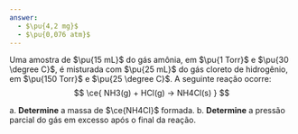 ```yaml
---
answer:
  - $\pu{4,2 mg}$
  - $\pu{0,076 atm}$ 
---
```


Uma amostra de $\pu{15 mL}$ do gás amônia, em $\pu{1 Torr}$ e $\pu{30 \degree C}$, é misturada com $\pu{25 mL}$ do gás cloreto de hidrogênio, em $\pu{150 Torr}$ e $\pu{25 \degree C}$. A seguinte reação ocorre:
$$
    \ce{ NH3(g) + HCl(g) -> NH4Cl(s) }
$$

a. **Determine** a massa de $\ce{NH4Cl}$ formada.
b. **Determine** a pressão parcial do gás em excesso após o final da reação.


